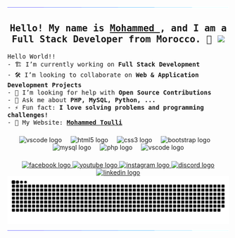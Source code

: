 <img src="https://raw.githubusercontent.com/H1xxxx/H1xxxx/main/a.gif" style="max-width: 100%; display: inline-block;" data-target="animated-image.originalImage">

<h2 align="center">
  <samp> Hello! My name is <a href="https://www.linkedin.com/in/mohammed-toulli-04426b33a/" target="_blank">Mohammed </a>, and I am a Full Stack Developer from Morocco. 🚀  
    <img src="https://github.com/blackcater/blackcater/raw/main/images/Hi.gif" height="32" />
  </samp>
</h2>

<p align="left">
  <samp>
    Hello  World!!<br>
    - 🏗️ I’m currently working on <strong>Full Stack Development</strong><br>
    - 🛠️ I’m looking to collaborate on <strong>Web & Application Development Projects</strong><br>
    - 🤝 I’m looking for help with <strong>Open Source Contributions</strong><br>
    - 💬 Ask me about <strong>PHP, MySQL, Python, ...</strong><br>
    - ⚡ Fun fact: <strong>I love solving problems and programming challenges!</strong><br>    - 🔗 My Website: <strong><a href  = "https://mohammedtoulli.github.io/website/?fbclid=PAZXh0bgNhZW0CMTEAAadarHBypK5gVjq8SiUFUsRY4kw9wurtUL81RlIUHn4Yj40iPrrnAthlD82cXA_aem_q9f1uStrL9xVyT5pNw33bA">Mohammed Toulli</a></strong>

  </samp>
</p>

###

<div align="center">
  <img src="https://cdn.jsdelivr.net/gh/devicons/devicon/icons/vscode/vscode-original.svg" height="30" alt="vscode logo" />
  <img width="12" />
  <img src="https://cdn.jsdelivr.net/gh/devicons/devicon/icons/html5/html5-original.svg" height="30" alt="html5 logo" />
  <img width="12" />
  <img src="https://cdn.jsdelivr.net/gh/devicons/devicon/icons/css3/css3-original.svg" height="30" alt="css3 logo" />
  <img width="12" />
  <img src="https://cdn.jsdelivr.net/gh/devicons/devicon/icons/bootstrap/bootstrap-original.svg" height="30" alt="bootstrap logo" />
  <img width="12" />
  <img src="https://cdn.jsdelivr.net/gh/devicons/devicon/icons/mysql/mysql-original.svg" height="30" alt="mysql logo" />
  <img width="12" />
  <img src="https://cdn.jsdelivr.net/gh/devicons/devicon/icons/php/php-original.svg" height="30" alt="php logo" />
   <img width="12" />
    <img src="https://cdn.jsdelivr.net/gh/devicons/devicon/icons/javascript/javascript-original.svg" height="30" alt="vscode logo" />

</div>

###

<div align="center">
  <a href="https://web.facebook.com/profile.php?id=61559600593916" target="_blank">
    <img src="https://img.shields.io/static/v1?message=Facebook&logo=facebook&label=&color=1877F2&logoColor=white&labelColor=&style=for-the-badge" height="35" alt="facebook logo" />
  </a>
  <a href="https://www.youtube.com/@mohammedeltoulli" target="_blank">
    <img src="https://img.shields.io/static/v1?message=Youtube&logo=youtube&label=&color=FF0000&logoColor=white&labelColor=&style=for-the-badge" height="35" alt="youtube logo" />
  </a>
  <a href="https://www.instagram.com/m_a_y_k_e_l_001/" target="_blank">
    <img src="https://img.shields.io/static/v1?message=Instagram&logo=instagram&label=&color=E4405F&logoColor=white&labelColor=&style=for-the-badge" height="35" alt="instagram logo" />
  </
  <a href="https://discordapp.com/users/1068858087160684677" target="_blank">
    <img src="https://img.shields.io/static/v1?message=Discord&logo=discord&label=&color=7289DA&logoColor=white&labelColor=&style=for-the-badge" height="35" alt="discord logo" />
  </a>
  <a href="https://www.linkedin.com/in/mohammed-toulli-04426b33a/" target="_blank">
    <img src="https://img.shields.io/static/v1?message=LinkedIn&logo=linkedin&label=&color=0077B5&logoColor=white&labelColor=&style=for-the-badge" height="35" alt="linkedin logo" />
  </a>
</div>

<picture>
  <source media="(prefers-color-scheme: dark)" srcset="https://raw.githubusercontent.com/platane/snk/output/github-contribution-grid-snake-dark.svg" />
  <source media="(prefers-color-scheme: light)" srcset="https://raw.githubusercontent.com/platane/snk/output/github-contribution-grid-snake.svg" />
  <img alt="github contribution grid snake animation" src="https://raw.githubusercontent.com/platane/snk/output/github-contribution-grid-snake.svg" />
</picture>

<img src="https://raw.githubusercontent.com/H1xxxx/H1xxxx/main/a.gif" style="max-width: 100%; display: inline-block;" data-target="animated-image.originalImage">

